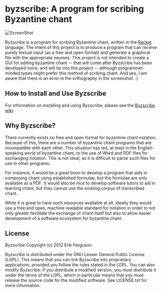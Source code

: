 # byzscribe: A program for scribing Byzantine chant

![ScreenShot](https://raw.github.com/muraiki/byzscribe/master/byzchant2.png)

Byzscribe is a program for scribing Byzantine chant, written in the [Racket](http://racket-lang.org) language. The intent of this project is to produce a program that can receive purely textual input (as a free and open format) and generate a graphical file with the appropriate neumes. This project is not intended to create a GUI for editing byzantine chant -- that will come after Byzscribe has been developed more, and will tie into this project -- although programmer-minded types might prefer this method of scribing chant. And yes, I am aware that there is an error in the orthography in the screenshot. :)

## How to Install and Use Byzscribe

For information on installing and using Byzscribe, please see the [Byzscribe wiki](https://github.com/muraiki/byzscribe/wiki).

## Why Byzscribe?

There currently exists no free and open format for byzantine chant notation. Because of this, there are a number of byzantine chant programs that are incompatible with each other. This situation has led, at least in the English-speaking world of byzantine chant, to the use of Word and PDF files for exchanging notation. This is not ideal, as it is difficult to parse such files for use in other programs.

For instance, it would be a great boon to develop a program that aids in composing chant using established formulae, but the formulae are only available as a PDF. It would also be nice to develop software tutors to aid in learning chant, but they cannot use the existing corpus of transcribed chant.

While it is great to have such resources available at all, ideally they would use a free and open, machine readable standard for notation in order to not only greater facilitate the exchange of chant itself but also to allow easier development of a software ecosystem for byzantine chant.

## License

Byzscribe
Copyright (c) 2012 Erik Ferguson

Byzscribe is distributed under the GNU Lesser General Public License (LGPL). This means that you can link Byzscribe into proprietary applications, provided you follow the rules stated in the LGPL. You can also modify Byzscribe; if you distribute a modified version, you must distribute it under the terms of the LGPL, which in particular means that you must release the source code for the modified software. See LICENSE.txt for more information.
